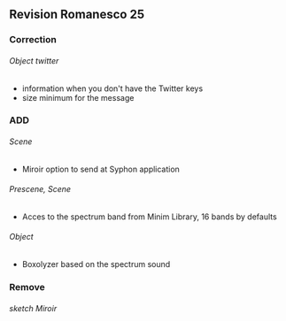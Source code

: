## Revision Romanesco 25

### Correction
###### Object twitter
* information when you don't have the Twitter keys
* size minimum for the message

### ADD
###### Scene 
* Miroir option to send at Syphon application


###### Prescene, Scene 
* Acces to the spectrum band from Minim Library, 16 bands by defaults

###### Object 
* Boxolyzer based on the spectrum sound

### Remove
###### sketch Miroir





